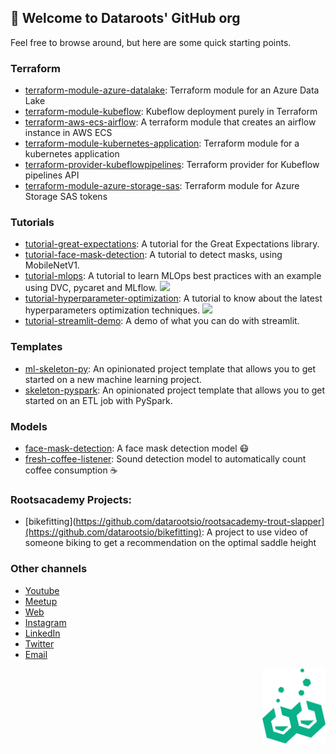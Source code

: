 ## 🖖 Welcome to Dataroots' GitHub org

Feel free to browse around, but here are some quick starting points.

### Terraform

- [terraform-module-azure-datalake](https://github.com/datarootsio/terraform-module-azure-datalake): Terraform module for an Azure Data Lake
- [terraform-module-kubeflow](https://github.com/datarootsio/terraform-module-kubeflow): Kubeflow deployment purely in Terraform
- [terraform-aws-ecs-airflow](https://github.com/datarootsio/terraform-aws-ecs-airflow): A terraform module that creates an airflow instance in AWS ECS
- [terraform-module-kubernetes-application](https://github.com/datarootsio/terraform-module-kubernetes-application): Terraform module for a kubernetes application
- [terraform-provider-kubeflowpipelines](https://github.com/datarootsio/terraform-provider-kubeflowpipelines): Terraform provider for Kubeflow pipelines API
- [terraform-module-azure-storage-sas](https://github.com/datarootsio/terraform-module-azure-storage-sas): Terraform module for Azure Storage SAS tokens

### Tutorials

- [tutorial-great-expectations](https://github.com/datarootsio/tutorial-great-expectations): A tutorial for the Great Expectations library.
- [tutorial-face-mask-detection](https://github.com/datarootsio/tutorial-face-mask-detection): A tutorial to detect masks, using MobileNetV1.
- [tutorial-mlops](https://github.com/datarootsio/tutorial-mlops): A tutorial to learn MLOps best practices with an example using DVC, pycaret and MLflow.  <a href="[https://colab.research.google.com/drive/1fNzrF96E-Uhexdd0mFITsp-YpWZ2Mzwa](https://colab.research.google.com/github/datarootsio/mlops-workshop/blob/main/notebooks/MLOps_Tutorial.ipynb)" target="_blank" rel="noopener noreferrer"><img src="https://colab.research.google.com/assets/colab-badge.svg"></a>
- [tutorial-hyperparameter-optimization](https://github.com/datarootsio/tutorial-hyperparameter-optimization): A tutorial to know about the latest hyperparameters optimization techniques. <a href="https://colab.research.google.com/drive/1fNzrF96E-Uhexdd0mFITsp-YpWZ2Mzwa" target="_blank" rel="noopener noreferrer"><img src="https://colab.research.google.com/assets/colab-badge.svg"></a>
- [tutorial-streamlit-demo](https://github.com/datarootsio/tutorial-streamlit-demo): A demo of what you can do with streamlit.

### Templates

- [ml-skeleton-py](https://github.com/datarootsio/ml-skeleton-py): An opinionated project template that allows you to get started on a new machine learning project.
- [skeleton-pyspark](https://github.com/datarootsio/skeleton-pyspark): An opinionated project template that allows you to get started on an ETL job with PySpark.

### Models

- [face-mask-detection](https://github.com/datarootsio/face-mask-detection): A face mask detection model 😷
- [fresh-coffee-listener](https://github.com/datarootsio/fresh-coffee-listener): Sound detection model to automatically count coffee consumption ☕️

### Rootsacademy Projects:
- [bikefitting](https://github.com/datarootsio/rootsacademy-trout-slapper](https://github.com/datarootsio/bikefitting): A project to use video of someone biking to get a recommendation on the optimal saddle height

### Other channels

- [Youtube](https://www.youtube.com/c/dataroots)
- [Meetup](https://www.meetup.com/rootlabs-x/)
- [Web](https://dataroots.io)
- [Instagram](https://www.instagram.com/lifeatdataroots/)
- [LinkedIn](https://www.linkedin.com/company/dataroots)
- [Twitter](https://twitter.com/Datarootsio)
- [Email](mailto:info@dataroots.io)



<img src="https://github.com/datarootsio/.github/raw/main/profile/rootlabs.png" height="120px" style="float:right" />
